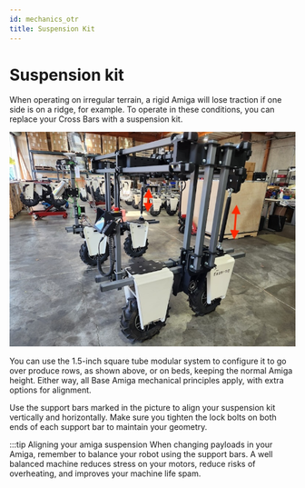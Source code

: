 ```yaml
---
id: mechanics_otr
title: Suspension Kit
---
```

# Suspension kit

When operating on irregular terrain, a rigid Amiga will lose traction if one side is on a ridge, for example. To operate in these conditions, you can replace your Cross Bars with a suspension kit.

![image of an Over The Roll Suspension Kit in Amiga](./assets/otr.jpeg)

You can use the 1.5-inch square tube modular system to configure it to go over produce rows, as shown above, or on beds, keeping the normal Amiga height. Either way, all Base Amiga mechanical principles apply, with extra options for alignment.

Use the support bars marked in the picture to align your suspension kit vertically and horizontally. Make sure you tighten the lock bolts on both ends of each support bar to maintain your geometry.

:::tip Aligning your amiga suspension
When changing payloads in your Amiga, remember to balance your robot using the support bars. A well balanced machine reduces stress on your motors, reduce risks of overheating, and improves your machine life spam.